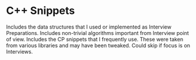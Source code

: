 # C++ Snippets
Includes the data structures that I used or implemented as Interview Preparations.
Includes non-trivial algorithms important from Interview point of view.
Includes the CP snippets that I frequently use. These were taken from various libraries and may have been tweaked. Could skip if focus is on Interviews.
